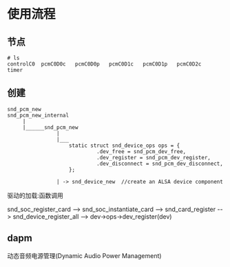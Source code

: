 # 使用流程



## 节点

```
# ls
controlC0  pcmC0D0c   pcmC0D0p   pcmC0D1c   pcmC0D1p   pcmC0D2c   timer
```

## 创建

```
snd_pcm_new
snd_pcm_new_internal
     |
	 |______snd_pcm_new
				|
				|___
					static struct snd_device_ops ops = {
   							 .dev_free = snd_pcm_dev_free,
   							 .dev_register = snd_pcm_dev_register,               
    						 .dev_disconnect = snd_pcm_dev_disconnect,
					};

				| -> snd_device_new  //create an ALSA device component

```

驱动的加载:函数调用

snd_soc_register_card --> snd_soc_instantiate_card --> snd_card_register --> snd_device_register_all --> dev->ops->dev_register(dev)




## dapm
动态音频电源管理(Dynamic Audio Power Management)
